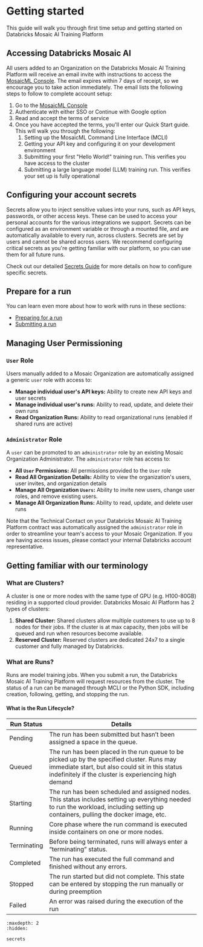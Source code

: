 # Getting started
This guide will walk you through first time setup and getting started on Databricks Mosaic AI Training Platform


## Accessing Databricks Mosaic AI
All users added to an Organization on the Databricks Mosaic AI Training Platform will receive an email invite with instructions to access the [MosaicML Console](https://console.mosaicml.com/). 
The email expires within 7 days of receipt, so we encourage you to take action immediately. The email lists the following steps to follow to complete account setup:
1. Go to the [MosaicML Console](https://console.mosaicml.com/)
2. Authenticate with either SSO or Continue with Google option
3. Read and accept the terms of service
4. Once you have accepted the terms, you'll enter our Quick Start guide. This will walk you through the following:
    1. Setting up the MosaicML Command Line Interface (MCLI)
    2. Getting your API key and configuring it on your development environment
    3. Submitting your first "Hello World!" training run. This verifies you have access to the cluster
    4. Submitting a large language model (LLM) training run. This verifies your set up is fully operational

## Configuring your account secrets

Secrets allow you to inject sensitive values into your runs, such as API keys, passwords, or other access keys. These can be used to access your personal accounts for the various integrations we support. Secrets can be configured as an environment variable or through a mounted file, and are automatically available to every run, across clusters. Secrets are set by users and cannot be shared across users. We recommend configuring critical secrets as you're getting familiar with our platform, so you can use them for all future runs. 

Check out our detailed [Secrets Guide](secrets.md) for more details on how to configure specific secrets. 

## Prepare for a run
You can learn even more about how to work with runs in these sections:
* [Preparing for a run](../run_commands/index.md)
* [Submitting a run](../submitting_run/index.md)

## Managing User Permissioning
### `User` Role
Users manually added to a Mosaic Organization are automatically assigned a generic `user` role with access to:
- **Manage individual user's API keys:** Ability to create new API keys and user secrets
- **Manage individual user's runs:** Ability to read, update, and delete their own runs
- **Read Organization Runs:** Ability to read organizational runs (enabled if shared runs are active)

### `Administrator` Role
A `user` can be promoted to an `administrator` role by an existing Mosaic Organization Administrator. The `administrator` role has access to:
- **All `User` Permissions:** All permissions provided to the `User` role
- **Read All Organization Details:** Ability to view the organization's users, user invites, and organization details
- **Manage All Organization `Users`:** Ability to invite new users, change user roles, and remove existing users.
- **Manage All Organization Runs:** Ability to read, update, and delete user runs

Note that the Technical Contact on your Databricks Mosaic AI Training Platform contract was automatically assigned the `administrator` role in order to streamline your team's access to your Mosaic Organization. If you are having access issues, please contact your internal Databricks account representative.


## Getting familiar with our terminology

### What are Clusters?
A cluster is one or more nodes with the same type of GPU (e.g. H100-80GB) residing in a supported cloud provider. Databricks Mosaic AI Platform has 2 types of clusters:
  1. **Shared Cluster:** Shared clusters allow multiple customers to use up to 8 nodes for their jobs. If the cluster is at max capacity, then jobs will be queued and run when resources become available.
  2. **Reserved Cluster:** Reserved clusters are dedicated 24x7 to a single customer and fully managed by Databricks.

### What are Runs?
Runs are model training jobs. When you submit a run, the Databricks Mosaic AI Training Platform will request resources from the cluster. The status of a run can be managed through MCLI or the Python SDK, including creation, following, getting, and stopping the run.

#### What is the Run Lifecycle?
| Run Status  | Details                                                                                                                                                                                                |
| ----------- | ------------------------------------------------------------------------------------------------------------------------------------------------------------------------------------------------------ |
| Pending     | The run has been submitted but hasn’t been assigned a space in the queue.                                                                                                                              |
| Queued      | The run has been placed in the run queue to be picked up by the specified cluster. Runs may immediate start, but also could sit in this status indefinitely if the cluster is experiencing high demand |
| Starting    | The run has been scheduled and assigned nodes. This status includes setting up everything needed to run the workload, including setting up containers, pulling the docker image, etc.                  |
| Running     | Core phase where the run command is executed inside containers on one or more nodes.                                                                                                                   |
| Terminating | Before being terminated, runs will always enter a “terminating” status.                                                                                                                                |
| Completed   | The run has executed the full command and finished without any errors.                                                                                                                                 |
| Stopped     | The run started but did not complete. This state can be entered by stopping the run manually or during preemption                                                                                      |
| Failed      | An error was raised during the execution of the run                                                                                                                                                    |

```{toctree}
:maxdepth: 2
:hidden:

secrets
